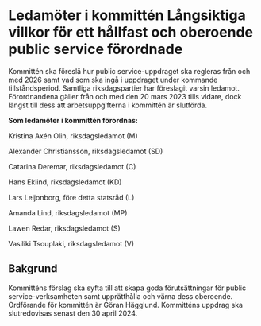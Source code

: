 # Ledamöter i kommittén Långsiktiga villkor för ett hållfast och oberoende public service förordnade

Kommittén ska föreslå hur public service-uppdraget ska regleras från och med 2026 samt vad som ska ingå i uppdraget under kommande tillståndsperiod. Samtliga riksdagspartier har föreslagit varsin ledamot. Förordnandena gäller från och med den 20 mars 2023 tills vidare, dock längst till dess att arbetsuppgifterna i kommittén är slutförda.

**Som ledamöter i kommittén förordnas:**

Kristina Axén Olin, riksdagsledamot (M)

Alexander Christiansson, riksdagsledamot (SD)

Catarina Deremar, riksdagsledamot (C)

Hans Eklind, riksdagsledamot (KD)

Lars Leijonborg, före detta statsråd (L)

Amanda Lind, riksdagsledamot (MP)

Lawen Redar, riksdagsledamot (S)

Vasiliki Tsouplaki, riksdagsledamot (V)

## Bakgrund

Kommitténs förslag ska syfta till att skapa goda förutsättningar för public service-verksamheten samt upprätthålla och värna dess oberoende. Ordförande för kommittén är Göran Hägglund. Kommitténs uppdrag ska slutredovisas senast den 30 april 2024.
